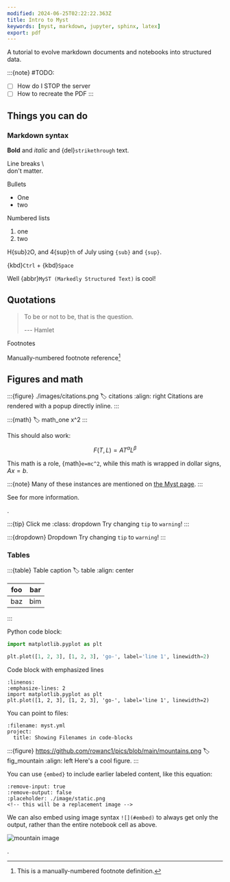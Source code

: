 ```yaml
---
modified: 2024-06-25T02:22:22.363Z
title: Intro to Myst
keywords: [myst, markdown, jupyter, sphinx, latex]
export: pdf
---
```


A tutorial to evolve markdown documents and notebooks into structured data.

:::{note}
#TODO:
- [ ] How do I STOP the server
- [ ] How to recreate the PDF
:::

## Things you can do

### Markdown syntax

**Bold** and *italic* and {del}`strikethrough` text. 

Line breaks \\ \
don't matter.

Bullets
- One 
- two

Numbered lists
1. one
2. two


H{sub}`2`O, and 4{sup}`th` of July using `{sub}` and `{sup}`.

{kbd}`Ctrl` + {kbd}`Space`

Well {abbr}`MyST (Markedly Structured Text)` is cool!

## Quotations

> To be or not to be, that is the question.
>
> --- Hamlet

Footnotes 

 Manually-numbered footnote reference[^1]

[^1]: This is a manually-numbered footnote definition.


## Figures and math

:::{figure} ./images/citations.png
:label: citations
:align: right
Citations are rendered with a popup directly inline.
:::

:::{math}
:label: math_one
x^2
:::

This should also work:

$$
F(T,L) = A T^\alpha L^\beta
$$


This math is a role, {math}`e=mc^2`, while this math is wrapped in dollar signs, $Ax=b$.


:::{note}
Many of these instances are mentioned on [the Myst page](https://mystmd.org/guide/quickstart-myst-documents).
:::


See [](#citations) for more information.

.


:::{tip} Click me
:class: dropdown
Try changing `tip` to `warning`!
:::

:::{dropdown} Dropdown
Try changing `tip` to `warning`!
:::


### Tables




:::{table} Table caption
:label: table
:align: center

| foo | bar |
| --- | --- |
| baz | bim |

:::


Python code block:

```python
import matplotlib.pyplot as plt

plt.plot([1, 2, 3], [1, 2, 3], 'go-', label='line 1', linewidth=2)
```


Code block with emphasized lines

```{code} python
:linenos:
:emphasize-lines: 2
import matplotlib.pyplot as plt
plt.plot([1, 2, 3], [1, 2, 3], 'go-', label='line 1', linewidth=2)
```

You can point to files:

```{code} yaml
:filename: myst.yml
project:
  title: Showing Filenames in code-blocks
```

:::{figure} https://github.com/rowanc1/pics/blob/main/mountains.png
:label: fig_mountain
:align: left
Here's a cool figure.
:::


You can use `{embed}` to include earlier labeled content, like this equation:

```{embed} #plasma
:remove-input: true
:remove-output: false
:placeholder: ./image/static.png
<!-- this will be a replacement image -->
```


We can also embed using image syntax `![](#embed)` to always get only the output, rather than the entire notebook cell as above.

![mountain image](#plasma)


.

